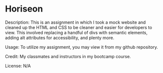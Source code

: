 # Horiseon

Description:
This is an assignment in which I took a mock website and cleaned up the HTML and CSS to be cleaner and easier for developers to view. This involved replacing a handful of divs with semantic elements, adding alt attributes for accessibility, and plenty more.

Usage:
To utilize my assignment, you may view it from my github repository.

Credit:
My classmates and instructors in my bootcamp course.

License:
N/A


